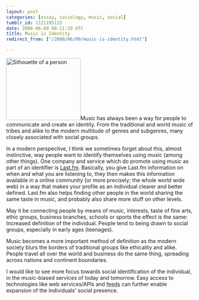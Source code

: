 ```yaml
---
layout: post
categories: [essay, sociology, music, social]
tumblr_id: 1121195115  
date: 2008-06-09 08:11:29 UTC
title: Music is Identity
redirect_from: ["/2008/06/09/music-is-identity.html"]

---
```


<img src="/attachments/2008/06/silhouette-person.png" alt="Silhouette of a person" title="" width="200" height="167" class="alignright size-full wp-image-499" />Music has always been a way for people to communicate and create an identity. From the traditional and world music of tribes and alike to the modern multitude of genres and subgenres, many closely associated with social groups.

In a modern perspective, I think we sometimes forget about this, almost instinctive, way people want to identify themselves using music (among other things). One company and service which do promote using music as part of an identifier is <a href="http://www.last.fm/">Last.fm</a>. Basically, you give Last.fm information on when and what you are listening to, they then makes this information available in a online community (or more precisely; the whole world wide web) in a way that makes your profile as an individual clearer and better defined. Last.fm also helps finding other people in the world sharing the same taste in music, and probably also share more stuff on other levels.

May it be connecting people by means of music, interests, taste of fine arts, ethic groups, business branches, schools or sports the effect is the same: Increased definition of the individual. People tend to being drawn to social groups, especially in early ages (teenages).

Music becomes a more important method of definition as the modern society blurs the borders of traditional groups like ethicality and alike. People travel all over the world and business do the same thing, spreading across nations and continent boundaries.

I would like to see more focus towards social identification of the individual, in the music-biased services of today and tomorrow. Easy access to technologies like web services/APIs and <abbr title="One-way communication. For example: RSS and Atom">feeds</abbr> can further enable expansion of the individuals' social presence.
